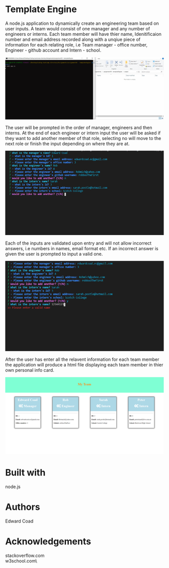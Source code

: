 # Template Engine

A node.js application to dynamically create an engineering team based on user inputs. A team would consist of one manager and any number of engineers or interns. Each team member will have thier name, Idenitificaion number and email address recorded along with a unqiue piece of information for each relating role, i.e Team manager - office number, Engineer - github account and Intern - school.

![Gif](/images/application.gif?raw=true "Gif") 

The user will be prompted in the order of manager, engineers and then interns. At the end of each engineer or intern input the user will be asked if they want to add another member of that role, selecting no will move to the next role or finish the input depending on where they are at.

![prompt function](/images/promptSS.png?raw=true "prompt function") 

Each of the inputs are validated upon entry and will not allow incorrect answers, i.e numbers in names, email format etc. If an incorrect answer is given the user is prompted to input a valid one.

![valid function](/images/validSS.png?raw=true "valid function") 

After the user has enter all the relavent information for each team member the application will produce a html file displaying each team member in thier own personal info card.

![output function](/images/outputSS.png?raw=true "output function") 

# Built with

node.js

# Authors 

Edward Coad

# Acknowledgements

stackoverflow.com\
w3school.com\
